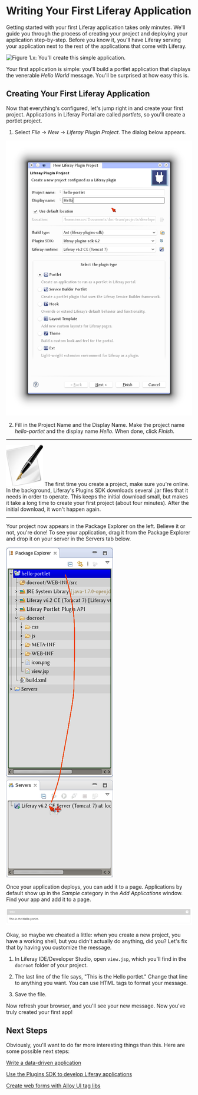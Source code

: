 # Writing Your First Liferay Application

Getting started with your first Liferay application takes only minutes. We'll
guide you through the process of creating your project and deploying your
application step-by-step. Before you know it, you'll have Liferay serving your
application next to the rest of the applications that come with Liferay. 

![Figure 1.x: You'll create this simple application.](../../images/my-first-app-mine.png)

Your first application is simple: you'll build a portlet application that displays
the venerable *Hello World* message. You'll be surprised at how easy this is. 

## Creating Your First Liferay Application

Now that everything's configured, let's jump right in and create your first
project. Applications in Liferay Portal are called *portlets*, so you'll create a
portlet project. 

1. Select *File* &rarr; *New* &rarr; *Liferay Plugin Project*. The dialog below
appears. 

![Figure 1.x: Liferay IDE/Developer Studio's new project wizard makes it easy to create Liferay projects.](../../images/lds-new-liferay-plugin-project-1.png)

2. Fill in the Project Name and the Display Name. Make the project name
*hello-portlet* and the display name *Hello*. When done, click *Finish*. 

---

![tip](../../images/01-tip.png) The first time you create a project, make sure
you're online. In the background, Liferay's Plugins SDK downloads several .jar
files that it needs in order to operate. This keeps the initial download small,
but makes it take a long time to create your first project (about four minutes).
After the initial download, it won't happen again. 

---

Your project now appears in the Package Explorer on the left. Believe it or not,
you're done! To see your application, drag it from the Package Explorer and drop
it on your server in the Servers tab below. 

![Figure 1.x: Deploying a project is as easy as drag and drop.](../../images/lds-deploy-project.png)

Once your application deploys, you can add it to a page. Applications by default
show up in the *Sample* category in the *Add Applications* window. Find your app
and add it to a page. 

![Figure 1.x: Your first app displays a simple message.](../../images/my-first-app.png)

Okay, so maybe we cheated a little: when you create a new project, you have a
working shell, but you didn't actually do anything, did you? Let's
fix that by having you customize the message. 

1. In Liferay IDE/Developer Studio, open `view.jsp`, which you'll find in the
`docroot` folder of your project. 

2. The last line of the file says, "This is the Hello portlet." Change that line
to anything you want. You can use HTML tags to format your message. 

3. Save the file. 

Now refresh your browser, and you'll see your new message. Now you've truly
created your first app! 

## Next Steps

Obviously, you'll want to do far more interesting things than this. Here are
some possible next steps: 

[Write a data-driven application](http://www.liferay.com)

[Use the Plugins SDK to develop Liferay applications](http://www.liferay.com)

[Create web forms with Alloy UI tag libs](http://www.liferay.com)

